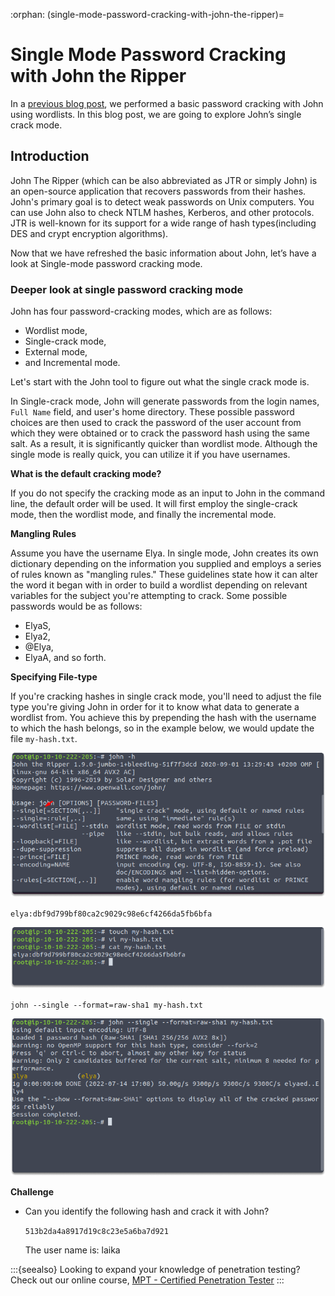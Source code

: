 :orphan:
(single-mode-password-cracking-with-john-the-ripper)=

# Single Mode Password Cracking with John the Ripper

In a [previous blog post](hands-on-with-john-the-ripper-performing-a-basic-dictionary-attack), we performed a basic password cracking with John using wordlists. In this blog post, we are going to explore John’s single crack mode.

## Introduction

John The Ripper (which can be also abbreviated as JTR or simply John) is an open-source application that recovers passwords from their hashes. John's primary goal is to detect weak passwords on Unix computers. You can use John also to check NTLM hashes, Kerberos, and other protocols. JTR is well-known for its support for a wide range of hash types(including DES and crypt encryption algorithms).

Now that we have refreshed the basic information about John, let’s have a look at Single-mode password cracking mode.

### Deeper look at single password cracking mode

John has four password-cracking modes, which are as follows:

- Wordlist mode,
- Single-crack mode,
- External mode,
- and Incremental mode.

Let's start with the John tool to figure out what the single crack mode is.

In Single-crack mode, John will generate passwords from the login names, `Full Name` field, and user's home directory. These possible password choices are then used to crack the password of the user account from which they were obtained or to crack the password hash using the same salt. As a result, it is significantly quicker than wordlist mode. Although the single mode is really quick, you can utilize it if you have usernames.

**What is the default cracking mode?**

If you do not specify the cracking mode as an input to John in the command line, the default order will be used. It will first employ the single-crack mode, then the wordlist mode, and finally the incremental mode.

**Mangling Rules**

Assume you have the username Elya. In single mode, John creates its own dictionary depending on the information you supplied and employs a series of rules known as "mangling rules." These guidelines state how it can alter the word it began with in order to build a wordlist depending on relevant variables for the subject you're attempting to crack. Some possible passwords would be as follows:

- ElyaS,
- Elya2,
- @Elya,
- ElyaA, and so forth.

**Specifying File-type**

If you're cracking hashes in single crack mode, you'll need to adjust the file type you're giving John in order for it to know what data to generate a wordlist from. You achieve this by prepending the hash with the username to which the hash belongs, so in the example below, we would update the file `my-hash.txt`.

![alt img](images/john-the-ripper-30.png)

`elya:dbf9d799bf80ca2c9029c98e6cf4266da5fb6bfa`

![alt img](images/john-the-ripper-28.png)

`john --single --format=raw-sha1 my-hash.txt`

![alt img](images/john-the-ripper-29.png)

**Challenge**

- Can you identify the following hash and crack it with John?

  `513b2da4a8917d19c8c23e5a6ba7d921`

  The user name is: laika

:::{seealso}
Looking to expand your knowledge of penetration testing? Check out our online course, [MPT - Certified Penetration Tester](https://www.mosse-institute.com/certifications/mpt-certified-penetration-tester.html)
:::
